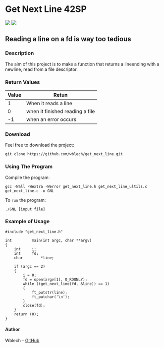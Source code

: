 # Get Next Line 42SP
![](https://img.shields.io/badge/Language-C-blue)
![](https://img.shields.io/badge/School-42-orange)
## Reading a line on a fd is way too tedious

### Description
The aim of this project is to make a function that returns a lineending with a newline, read from a file descriptor.

### Return Values

| Value | Retun                          |
|-------|--------------------------------|
|   1   | When it reads a line           |
|   0   | when it finished reading a file|
|  -1   | when an error occurs           |


### Download
Feel free to download the project:
```
git clone https://github.com/wblech/get_next_line.git
```

### Using The Program
Compile the program:
```
gcc -Wall -Wextra -Werror get_next_line.h get_next_line_ultils.c get_next_line.c -o GNL
```
To ```run``` the program:
```
./GNL [input file]
```

### Example of Usage
```
#include "get_next_line.h"

int			main(int argc, char **argv)
{
	int		i;
	int		fd;
	char		*line;

	if (argc == 2)
	{
		i = 0;
		fd = open(argv[1], O_RDONLY);
		while ((get_next_line(fd, &line)) == 1)
		{
			ft_putstr(line);
			ft_putchar('\n');
		}
		close(fd);
	}
	return (0);
}
```

#### Author
Wblech - [GitHub](https://github.com/wblech/)
